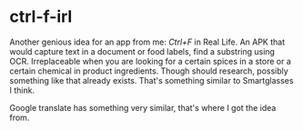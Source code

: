 # ctrl-f-irl
Another genious idea for an app from me: _Ctrl+F_ in Real Life. An APK that would capture text in a document or food labels, find a substring using OCR. Irreplaceable when you are looking for a certain spices in a store or a certain chemical in product ingredients. Though should research, possibly something like that already exists. That's something similar to Smartglasses I think.

Google translate has something very similar, that's where I got the idea from.
